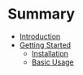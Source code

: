 # Summary

- [Introduction](./introduction.md)
- [Getting Started](./getting-started.md)
  - [Installation](./installation.md)
  - [Basic Usage](./basic-usage.md)
